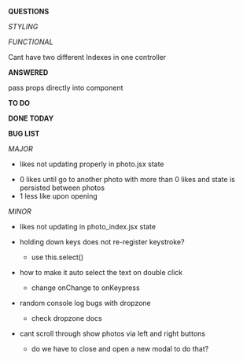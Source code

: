 **QUESTIONS**

*STYLING*


*FUNCTIONAL*

Cant have two different Indexes in one controller

**ANSWERED**


pass props directly into <Photo /> component

**TO DO**



**DONE TODAY**


**BUG LIST**

*MAJOR*
-  likes not updating properly in photo.jsx state
  +  0 likes until go to another photo with more than 0 likes and state is persisted between photos
  + 1 less like upon opening

*MINOR*

- likes not updating in photo_index.jsx state

- holding down keys does not re-register keystroke?
  + use this.select()

- how to make it auto select the text on double click
  + change onChange to onKeypress

- random console log bugs with dropzone
  + check dropzone docs

- cant scroll through show photos via left and right buttons
  + do we have to close and open a new modal to do that?
